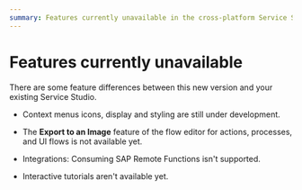 ```yaml
---
summary: Features currently unavailable in the cross-platform Service Studio.  
---
```

# Features currently unavailable

There are some feature differences between this new version and your existing Service Studio.

* Context menus icons, display and styling are still under development.

* The **Export to an Image** feature of the flow editor for actions, processes, and UI flows is not available yet.

* Integrations: Consuming SAP Remote Functions isn't supported.

* Interactive tutorials aren't available yet.

